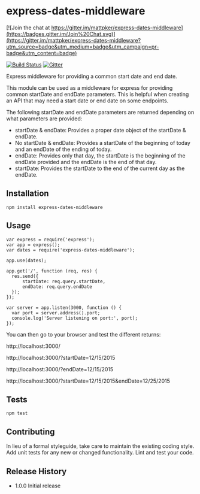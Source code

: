 express-dates-middleware
=========

[![Join the chat at https://gitter.im/mattpker/express-dates-middleware](https://badges.gitter.im/Join%20Chat.svg)](https://gitter.im/mattpker/express-dates-middleware?utm_source=badge&utm_medium=badge&utm_campaign=pr-badge&utm_content=badge)

[![Build Status](https://travis-ci.org/mattpker/express-dates-middleware.svg)](https://travis-ci.org/mattpker/express-dates-middleware) [![Gitter](https://badges.gitter.im/Join%20Chat.svg)](https://gitter.im/mattpker/express-dates-middleware?utm_source=badge&utm_medium=badge&utm_campaign=pr-badge)

Express middleware for providing a common start date and end date.

This module can be used as a middleware for express for providing common startDate and endDate parameters. This is helpful when creating an API that may need a start date or end date on some endpoints.

The following startDate and endDate parameters are returned depending on what parameters are provided:

* startDate & endDate: Provides a proper date object of the startDate & endDate.
* No startDate & endDate: Provides a startDate of the beginning of today and an endDate of the ending of today.
* endDate: Provides only that day, the startDate is the beginning of the endDate provided and the endDate is the end of that day.
* startDate: Provides the startDate to the end of the current day as the endDate.

## Installation

    npm install express-dates-middleware

## Usage

```
var express = require('express');
var app = express();
var dates = require('express-dates-middleware');

app.use(dates);

app.get('/', function (req, res) {
  res.send({
      startDate: req.query.startDate,
      endDate: req.query.endDate
  });
});

var server = app.listen(3000, function () {
  var port = server.address().port;
  console.log('Server listening on port:', port);
});
```

You can then go to your browser and test the different returns:

http://localhost:3000/

http://localhost:3000/?startDate=12/15/2015

http://localhost:3000/?endDate=12/15/2015

http://localhost:3000/?startDate=12/15/2015&endDate=12/25/2015

## Tests

    npm test

## Contributing

In lieu of a formal styleguide, take care to maintain the existing coding style.
Add unit tests for any new or changed functionality. Lint and test your code.

## Release History

* 1.0.0 Initial release
